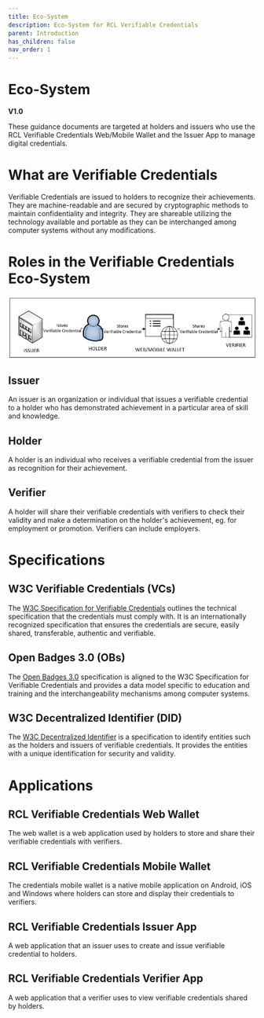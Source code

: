 ```yaml
---
title: Eco-System
description: Eco-System for RCL Verifiable Credentials
parent: Introduction
has_children: false
nav_order: 1
---
```


# Eco-System
**V1.0**

These guidance documents are targeted at holders and issuers who use the RCL Verifiable Credentials Web/Mobile Wallet and the  Issuer App to manage digital credentials.

# What are Verifiable Credentials

Verifiable Credentials are issued to holders to recognize their achievements. They are machine-readable and are secured by cryptographic methods to maintain confidentiality and integrity. They are shareable utilizing the technology available and portable as they can be interchanged among computer systems without any modifications.

# Roles in the Verifiable Credentials Eco-System

![credential eco-system](/img/eco-system.png)

## Issuer

An issuer is an organization or individual that issues a verifiable credential to a holder who has demonstrated achievement in a particular area of skill and knowledge.

## Holder

A holder is an individual who receives a verifiable credential from the issuer as recognition for their achievement.

## Verifier

A holder will share their verifiable credentials with verifiers to check their validity and make a determination on the holder's achievement, eg. for employment or promotion. Verifiers can include employers.

# Specifications

## W3C Verifiable Credentials (VCs)

The [W3C Specification for Verifiable Credentials](https://www.w3.org/TR/vc-overview) outlines the technical specification that the credentials must comply with. It is an internationally recognized specification that ensures the credentials are secure, easily shared, transferable, authentic and verifiable.

## Open Badges 3.0 (OBs)

The [Open Badges 3.0](https://www.imsglobal.org/spec/ob/v3p0) specification is aligned to the W3C Specification for Verifiable Credentials and provides a data model specific to education and training and the interchangeability mechanisms among computer systems.

## W3C Decentralized Identifier (DID)

The [W3C Decentralized Identifier](https://www.w3.org/TR/did-1.1/) is a specification to identify entities such as the holders and issuers of verifiable credentials. It provides the entities with a unique identification for security and validity.

# Applications

## RCL Verifiable Credentials Web Wallet

The web wallet is a web application used by holders to store and share their verifiable credentials with verifiers.

## RCL Verifiable Credentials Mobile Wallet

The credentials mobile wallet is a native mobile application on Android, iOS and Windows where holders can store and display their credentials to verifiers.

## RCL Verifiable Credentials Issuer App

A web application that an issuer uses to create and issue verifiable credential to holders.

## RCL Verifiable Credentials Verifier App

A web application that a verifier uses to view verifiable credentials shared by holders.